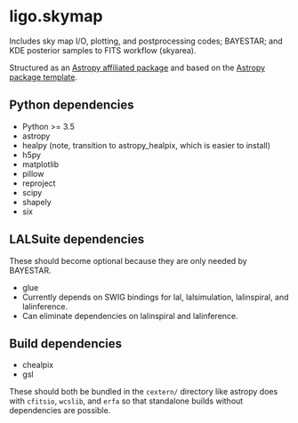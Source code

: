 # ligo.skymap

Includes sky map I/O, plotting, and postprocessing codes; BAYESTAR; and KDE
posterior samples to FITS workflow (skyarea).

Structured as an [Astropy affiliated package](http://www.astropy.org/affiliated/) and based on the [Astropy package template](https://github.com/astropy/package-template).

## Python dependencies

* Python >= 3.5
* astropy
* healpy (note, transition to astropy_healpix, which is easier to install)
* h5py
* matplotlib
* pillow
* reproject
* scipy
* shapely
* six

## LALSuite dependencies

These should become optional because they are only needed by BAYESTAR.

* glue
* Currently depends on SWIG bindings for lal, lalsimulation, lalinspiral, and lalinference.
* Can eliminate dependencies on lalinspiral and lalinference.

## Build dependencies

* chealpix
* gsl

These should both be bundled in the `cextern/` directory like astropy does with
`cfitsio`, `wcslib`, and `erfa` so that standalone builds without dependencies
are possible.
